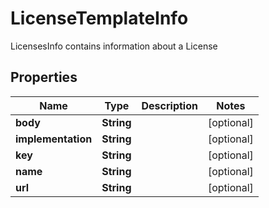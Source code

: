 

# LicenseTemplateInfo

LicensesInfo contains information about a License

## Properties

| Name | Type | Description | Notes |
|------------ | ------------- | ------------- | -------------|
|**body** | **String** |  |  [optional] |
|**implementation** | **String** |  |  [optional] |
|**key** | **String** |  |  [optional] |
|**name** | **String** |  |  [optional] |
|**url** | **String** |  |  [optional] |




